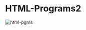 # HTML-Programs2


![html-pgms](https://user-images.githubusercontent.com/82834644/120544891-cb6d7a80-c3a2-11eb-95e8-d9f2058ebca4.PNG)
